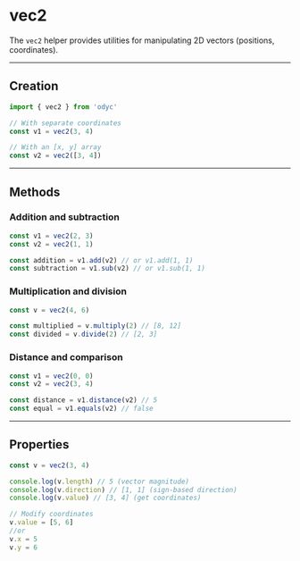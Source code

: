 <script>
import Aside from '../../../lib/ui/Doc/Aside.svelte'
import Emoji from '../../../lib/ui/Doc/Emoji.svelte'
</script>

# <Emoji src="📐" /> vec2

The `vec2` helper provides utilities for manipulating 2D vectors (positions, coordinates).

---

## <Emoji src="⚡" /> Creation

```js
import { vec2 } from 'odyc'

// With separate coordinates
const v1 = vec2(3, 4)

// With an [x, y] array
const v2 = vec2([3, 4])
```

---

## <Emoji src="🔧" /> Methods

### Addition and subtraction

```js
const v1 = vec2(2, 3)
const v2 = vec2(1, 1)

const addition = v1.add(v2) // or v1.add(1, 1)
const subtraction = v1.sub(v2) // or v1.sub(1, 1)
```

### Multiplication and division

```js
const v = vec2(4, 6)

const multiplied = v.multiply(2) // [8, 12]
const divided = v.divide(2) // [2, 3]
```

### Distance and comparison

```js
const v1 = vec2(0, 0)
const v2 = vec2(3, 4)

const distance = v1.distance(v2) // 5
const equal = v1.equals(v2) // false
```

---

## <Emoji src="📊" /> Properties

```js
const v = vec2(3, 4)

console.log(v.length) // 5 (vector magnitude)
console.log(v.direction) // [1, 1] (sign-based direction)
console.log(v.value) // [3, 4] (get coordinates)

// Modify coordinates
v.value = [5, 6]
//or
v.x = 5
v.y = 6
```

